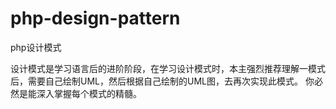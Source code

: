 # php-design-pattern
php设计模式

设计模式是学习语言后的进阶阶段，在学习设计模式时，本主强烈推荐理解一模式后，需要自己绘制UML，然后根据自己绘制的UML图，去再次实现此模式。
你必然是能深入掌握每个模式的精髓。
